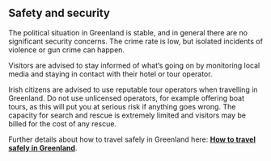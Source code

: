 ## Safety and security

The political situation in Greenland is stable, and in general there are no significant security concerns. The crime rate is low, but isolated incidents of violence or gun crime can happen.

Visitors are advised to stay informed of what’s going on by monitoring local media and staying in contact with their hotel or tour operator.

Irish citizens are advised to use reputable tour operators when travelling in Greenland. Do not use unlicensed operators, for example offering boat tours, as this will put you at serious risk if anything goes wrong. The capacity for search and rescue is extremely limited and visitors may be billed for the cost of any rescue.

Further details about how to travel safely in Greenland here: [**How to travel safely in Greenland**](https://visitgreenland.com/about-greenland/how-to-travel-safely-in-greenland/).